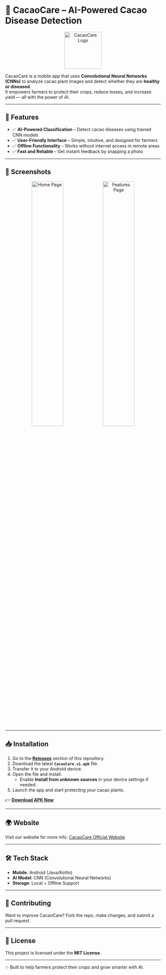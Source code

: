 # 🌱 CacaoCare – AI-Powered Cacao Disease Detection  

<p align="center">
  <img src="your-logo-link-here" alt="CacaoCare Logo" width="120"/>
</p>  

CacaoCare is a mobile app that uses **Convolutional Neural Networks (CNNs)** to analyze cacao plant images and detect whether they are **healthy or diseased**.  
It empowers farmers to protect their crops, reduce losses, and increase yield — all with the power of AI.  

---

## 🚀 Features  
- ✅ **AI-Powered Classification** – Detect cacao diseases using trained CNN models  
- ✅ **User-Friendly Interface** – Simple, intuitive, and designed for farmers  
- ✅ **Offline Functionality** – Works without internet access in remote areas  
- ✅ **Fast and Reliable** – Get instant feedback by snapping a photo  

---

## 📱 Screenshots  

<p align="center">
  <img src="your-screenshot-1-link" alt="Home Page" width="45%"/>  
  <img src="your-screenshot-2-link" alt="Features Page" width="45%"/>  
</p>  

---

## 📥 Installation  

1. Go to the **[Releases](../../releases)** section of this repository.  
2. Download the latest **`CacaoCare.v1.apk`** file.  
3. Transfer it to your Android device.  
4. Open the file and install.  
   - Enable **Install from unknown sources** in your device settings if needed.  
5. Launch the app and start protecting your cacao plants.  

👉 [**Download APK Now**](../../releases)  

---

## 🌍 Website  
Visit our website for more info: [CacaoCare Official Website](https://cacao-care.nuxt.dev/)  

---

## 🛠️ Tech Stack  
- **Mobile**: Android (Java/Kotlin)  
- **AI Model**: CNN (Convolutional Neural Networks)  
- **Storage**: Local + Offline Support  

---

## 🤝 Contributing  
Want to improve CacaoCare? Fork the repo, make changes, and submit a pull request.  

---

## 📜 License  
This project is licensed under the **MIT License**.  

---

✨ Built to help farmers protect their crops and grow smarter with AI.  
